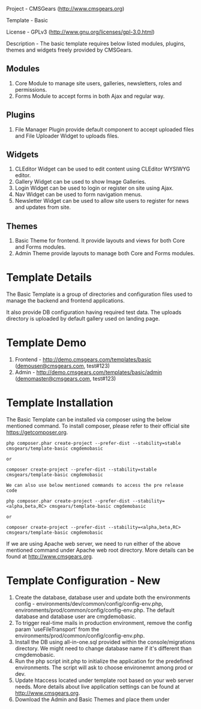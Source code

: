 Project 	- CMSGears (http://www.cmsgears.org)

Template  	- Basic

License 	- GPLv3 (http://www.gnu.org/licenses/gpl-3.0.html)

Description - The basic template requires below listed modules, plugins, themes and widgets freely provided by CMSGears.

Modules
------------------------------------------
1. Core Module to manage site users, galleries, newsletters, roles and permissions.
2. Forms Module to accept forms in both Ajax and regular way.

Plugins
------------------------------------------
1. File Manager Plugin provide default component to accept uploaded files and File Uploader Widget to uploads files.

Widgets
------------------------------------------
1. CLEditor Widget can be used to edit content using CLEditor WYSIWYG editor.
2. Gallery Widget can be used to show Image Galleries.
3. Login Widget can be used to login or register on site using Ajax.
4. Nav Widget can be used to form navigation menus.
5. Newsletter Widget can be used to allow site users to register for news and updates from site.

Themes
------------------------------------------
1. Basic Theme for frontend. It provide layouts and views for both Core and Forms modules.
2. Admin Theme provide layouts to manage both Core and Forms modules.

Template Details
=========================================
The Basic Template is a group of directories and configuration files used to manage the backend and frontend applications. 

It also provide DB configuration having required test data. The uploads directory is uploaded by default gallery used on landing page.

Template Demo
=========================================
1. Frontend - http://demo.cmsgears.com/templates/basic (demouser@cmsgears.com, test#123)
2. Admin - http://demo.cmsgears.com/templates/basic/admin (demomaster@cmsgears.com, test#123)

Template Installation
=========================================

The Basic Template can be installed via composer using the below mentioned command. To install composer, please refer to their official site https://getcomposer.org.

```
php composer.phar create-project --prefer-dist --stability=stable cmsgears/template-basic cmgdemobasic

or

composer create-project --prefer-dist --stability=stable cmsgears/template-basic cmgdemobasic

We can also use below mentioned commands to access the pre release code

php composer.phar create-project --prefer-dist --stability=<alpha,beta,RC> cmsgears/template-basic cmgdemobasic

or

composer create-project --prefer-dist --stability=<alpha,beta,RC> cmsgears/template-basic cmgdemobasic
```

If we are using Apache web server, we need to run either of the above mentioned command under Apache web root directory. More details can be found at http://www.cmsgears.org.

Template Configuration - New
=========================================

1. Create the database, database user and update both the environments config - environments/dev/common/config/config-env.php, environments/prod/common/config/config-env.php. The default database and database user are cmgdemobasic.
2. To trigger real-time mails in production environment, remove the config param 'useFileTransport' from the environments/prod/common/config/config-env.php.
3. Install the DB using all-in-one.sql provided within the console/migrations directory. We might need to change database name if it's different than cmgdemobasic.
4. Run the php script init.php to initialize the application for the predefined environments. The script will ask to choose environemnt among prod or dev.
5. Update htaccess located under template root based on your web server needs. More details about live application settings can be found at http://www.cmsgears.org.
6. Download the Admin and Basic Themes and place them under <template root>/themes/admin and <template root>/themes/basic directories respectively. 
7. Now we can run the template using our preferred browser. Example links are as mentioned below.

```
Frontend - http://localhost/cmgdemobasic/frontend/web
Admin - http://localhost/cmgdemobasic/frontend/web
```

Template Configuration - Update
=========================================

We can update the dependencies using composer.json file located at the root of template. Once done the standard composer command can be used to update dependencies.

Default Pages
=========================================

The Basic Theme installed for Basic Template provide views for default system pages as listed below.

1. Landing
2. Login
3. Register
4. Forgot Password
5. Reset Password
6. User Home
7. User Profile
8. User Settings